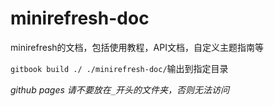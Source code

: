 # minirefresh-doc

minirefresh的文档，包括使用教程，API文档，自定义主题指南等

`gitbook build ./ ./minirefresh-doc/`输出到指定目录

_github pages 请不要放在`_`开头的文件夹，否则无法访问_
